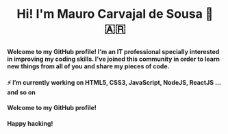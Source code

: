 # <p align="center"> Hi! I'm Mauro Carvajal de Sousa 👋 :argentina:</p>
<!-- 📫 Linkedin: https://www.linkedin.com/in/maurocarvajaldesousa -->
#### Welcome to my GitHub profile! I'm an IT professional specially interested in improving my coding skills. I've joined this community in order to learn new things from all of you and share my pieces of code.
#### ⚡ I’m currently working on HTML5, CSS3, JavaScript, NodeJS, ReactJS ... and so on
#### Welcome to my GitHub profile!
#### Happy hacking!

<!--
<p align="center">
  <img src="/images/joke.png" width="350" align="middle"/>
</p>
<!--
- Medium: https://medium.com/@mauro.carvajaldesousa
-->
<!--
**MauroCarvajalDeSousa/MauroCarvajalDeSousa** is a ✨ _special_ ✨ repository because its `README.md` (this file) appears on your GitHub profile.

Here are some ideas to get you started:

- 🔭 I’m currently working on ...
- 🌱 I’m currently learning ...
- 👯 I’m looking to collaborate on ...
- 🤔 I’m looking for help with ...
- 💬 Ask me about ...
- 📫 How to reach me: ...
- 😄 Pronouns: ...
- ⚡ Fun fact: ...

![Esta es una imagen](/images/joke.png)
-->
